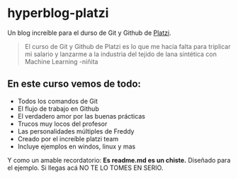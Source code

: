 # hyperblog-platzi
Un blog increíble para el durso de Git y Github de [Platzi](https://platzi.com/).
>El curso de Git y Github de Platzi es lo que me hacía falta para triplicar mi salario y lanzarme a la industria del tejido de lana sintética con Machine Learning
>-niñita

## En este curso vemos de todo:
* Todos los comandos de Git
* El flujo de trabajo en Github
* El verdadero amor por las buenas prácticas
* Trucos muy locos del profesor
* Las personalidades múltiples de Freddy
* Creado por el increíble platzi team
* Incluye ejemplos en windos, linux y mas

Y como un amable recordatorio: **Es readme.md es un chiste.** Diseñado para el ejemplo. Si llegas acá NO TE LO TOMES EN SERIO.